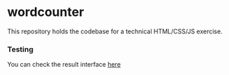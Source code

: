 # wordcounter

This repository holds the codebase for a technical HTML/CSS/JS exercise.

### Testing

You can check the result interface [here](http://cissou.me/evaneos/)